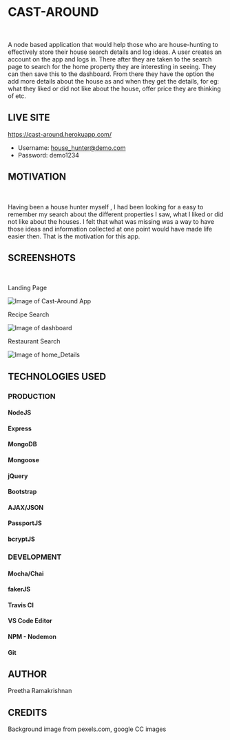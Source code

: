 # CAST-AROUND
<br />

A node based application that would help those who are house-hunting to effectively
store their house search details and log ideas. A user creates an account on the app and logs in. There after they are taken to the search page to search for the home property they are interesting in seeing. They can then save this to the dashboard. From there they have the option the add more details about the house as and when they get the details, for eg: what they liked or did not like about the house, offer price they are thinking of etc.

## LIVE SITE
https://cast-around.herokuapp.com/
* Username: house_hunter@demo.com
* Password: demo1234

## MOTIVATION
<br />

Having been a house hunter myself , I had been looking for a easy to remember my search about the different properties I saw, what I liked or did not like about the houses. I felt  that what was missing was a way to have those ideas and information collected at one point would have made life easier then. That is the motivation for this app.


## SCREENSHOTS
<br />

Landing Page

![Image of Cast-Around App](https://dashboard.heroku.com/apps/cast-around/images/greeneats.jpg)

Recipe Search

![Image of dashboard](https://dashboard.heroku.com/apps/cast-around/images/search_recipes.jpg)

Restaurant Search

![Image of home_Details](https://dashboard.heroku.com/apps/cast-around/images/search_restaurants.jpg)

## TECHNOLOGIES USED
### PRODUCTION
#### NodeJS
#### Express
#### MongoDB
#### Mongoose
#### jQuery
#### Bootstrap
#### AJAX/JSON
#### PassportJS
#### bcryptJS
### DEVELOPMENT
#### Mocha/Chai
#### fakerJS
#### Travis CI
#### VS Code Editor
#### NPM - Nodemon
#### Git

## AUTHOR
Preetha Ramakrishnan

## CREDITS
Background image from pexels.com, google CC images

